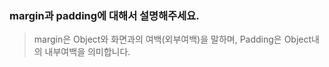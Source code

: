 ### margin과 padding에 대해서 설명해주세요.

> margin은 Object와 화면과의 여백(외부여백)을 말하며, Padding은 Object내의 내부여백을 의미합니다.

